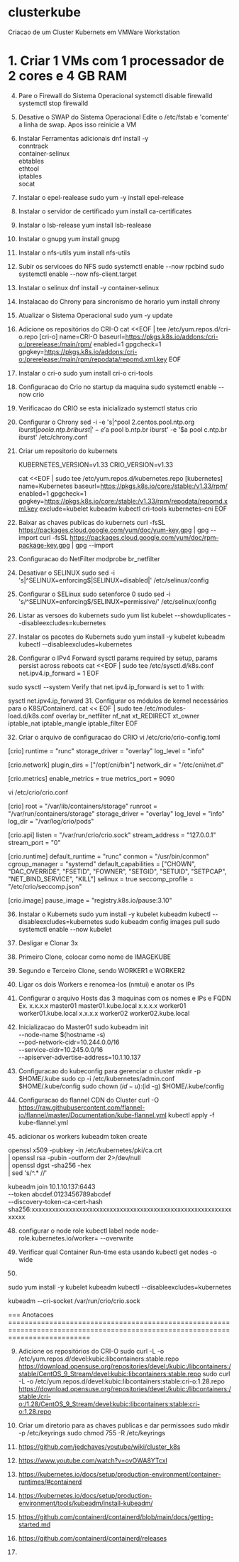 # clusterkube
Criacao de um Cluster Kubernets em VMWare Workstation

# 1.  Criar 1 VMs com 1 processador de 2 cores e 4 GB RAM
4.  Pare o Firewall do Sistema Operacional
    systemctl disable firewalld
    systemctl stop firewalld
5.  Desative o SWAP do Sistema Operacional
    Edite o /etc/fstab e 'comente' a linha de swap. Apos isso reinicie a VM
6.  Instalar Ferramentas adicionais
dnf install -y \
    conntrack \
    container-selinux \
    ebtables \
    ethtool \
    iptables \
    socat
8.  Instalar o epel-realease
    sudo yum -y install epel-release

19. Instalar o servidor de certificado
    yum install ca-certificates
20. Instalar o lsb-release
    yum install lsb-realease
21. Instalar o gnupg
    yum install gnupg
22. Instalar o nfs-utils
    yum install nfs-utils
23. Subir os servicoes do NFS
    sudo systemctl enable --now rpcbind
    sudo systemctl enable --now nfs-client.target

27. Instalar o selinux
    dnf install -y container-selinux

16. Instalacao do Chrony para sincronismo de horario
    yum install chrony
    
7.  Atualizar o Sistema Operacional
    sudo yum -y update

    

9.  Adicione os repositórios do CRI-O
    cat <<EOF | tee /etc/yum.repos.d/cri-o.repo
    [cri-o]
    name=CRI-O
    baseurl=https://pkgs.k8s.io/addons:/cri-o:/prerelease:/main/rpm/
    enabled=1
    gpgcheck=1
    gpgkey=https://pkgs.k8s.io/addons:/cri-o:/prerelease:/main/rpm/repodata/repomd.xml.key
    EOF

10. Instalar o cri-o
    sudo yum install cri-o cri-tools
    
12. Configuracao do Crio no startup da maquina
    sudo systemctl enable --now crio
    
14. Verificacao do CRIO se esta inicializado
    systemctl status crio
    

17. Configurar o Chrony
    sed -i -e 's|^pool 2.centos.pool.ntp.org iburst$|pool a.ntp.br iburst|' -e '$a pool b.ntp.br iburst' -e '$a pool c.ntp.br iburst' /etc/chrony.conf



25. Criar um repositorio do kubernets

    KUBERNETES_VERSION=v1.33
    CRIO_VERSION=v1.33

    cat <<EOF | sudo tee /etc/yum.repos.d/kubernetes.repo
    [kubernetes]
    name=Kubernetes
    baseurl=https://pkgs.k8s.io/core:/stable:/v1.33/rpm/
    enabled=1
    gpgcheck=1
    gpgkey=https://pkgs.k8s.io/core:/stable:/v1.33/rpm/repodata/repomd.xml.key
    exclude=kubelet kubeadm kubectl cri-tools kubernetes-cni
    EOF


    
26. Baixar as chaves publicas do kubernets
    curl -fsSL https://packages.cloud.google.com/yum/doc/yum-key.gpg | gpg --import
    curl -fsSL https://packages.cloud.google.com/yum/doc/rpm-package-key.gpg | gpg --import

33. Configuracao do NetFilter
    modprobe br_netfilter
34. Desativar o SELINUX
    sudo sed -i 's|^SELINUX=enforcing$|SELINUX=disabled|' /etc/selinux/config

26. Configurar o SELinux
    sudo setenforce 0
    sudo sed -i 's/^SELINUX=enforcing$/SELINUX=permissive/' /etc/selinux/config
27. Listar as versoes do kubernets
    sudo yum list kubelet --showduplicates --disableexcludes=kubernetes
28. Instalar os pacotes do Kubernets
    sudo yum install -y kubelet kubeadm kubectl --disableexcludes=kubernetes
29. Configurar o IPv4 Forward
    sysctl params required by setup, params persist across reboots
    cat <<EOF | sudo tee /etc/sysctl.d/k8s.conf
    net.ipv4.ip_forward = 1
    EOF

sudo sysctl --system
Verify that net.ipv4.ip_forward is set to 1 with:

sysctl net.ipv4.ip_forward
31. Configurar os módulos de kernel necessários para o K8S/Containerd.
cat << EOF | sudo tee /etc/modules-load.d/k8s.conf
overlay
br_netfilter
nf_nat
xt_REDIRECT
xt_owner
iptable_nat
iptable_mangle
iptable_filter
EOF

32. Criar o arquivo de configuracao do CRIO
    vi /etc/crio/crio-config.toml

[crio]
runtime = "runc"
storage_driver = "overlay"
log_level = "info"

[crio.network]
plugin_dirs = ["/opt/cni/bin"]
network_dir = "/etc/cni/net.d"

[crio.metrics]
enable_metrics = true
metrics_port = 9090

vi /etc/crio/crio.conf

[crio]
root = "/var/lib/containers/storage"
runroot = "/var/run/containers/storage"
storage_driver = "overlay"
log_level = "info"
log_dir = "/var/log/crio/pods"

[crio.api]
listen = "/var/run/crio/crio.sock"
stream_address = "127.0.0.1"
stream_port = "0"

[crio.runtime]
default_runtime = "runc"
conmon = "/usr/bin/conmon"
cgroup_manager = "systemd"
default_capabilities = ["CHOWN", "DAC_OVERRIDE", "FSETID", "FOWNER", "SETGID", "SETUID", "SETPCAP", "NET_BIND_SERVICE", "KILL"]
selinux = true
seccomp_profile = "/etc/crio/seccomp.json"

[crio.image]
pause_image = "registry.k8s.io/pause:3.10"


36. Instalar o Kubernets
    sudo yum install -y kubelet kubeadm kubectl --disableexcludes=kubernetes
    sudo kubeadm config images pull
    sudo systemctl enable --now kubelet

    
38. Desligar e Clonar 3x
39. Primeiro Clone, colocar como nome de IMAGEKUBE
40. Segundo e Terceiro Clone, sendo WORKER1 e WORKER2
41. Ligar os dois Workers e renomea-los (nmtui) e anotar os IPs
42. Configurar o arquivo Hosts das 3 maquinas com os nomes e IPs e FQDN
    Ex.
    x.x.x.x master01 master01.kube.local
    x.x.x.x worker01 worker01.kube.local
    x.x.x.x worker02 worker02.kube.local
43. Inicializacao do Master01
sudo kubeadm init \
  --node-name $(hostname -s) \
  --pod-network-cidr=10.244.0.0/16 \
  --service-cidr=10.245.0.0/16 \
  --apiserver-advertise-address=10.1.10.137

44. Configuracao do kubeconfig para gerenciar o cluster
    mkdir -p $HOME/.kube
    sudo cp -i /etc/kubernetes/admin.conf $HOME/.kube/config
    sudo chown $(id -u):$(id -g) $HOME/.kube/config

46. Configuracao do flannel CDN do Cluster
curl -O https://raw.githubusercontent.com/flannel-io/flannel/master/Documentation/kube-flannel.yml
kubectl apply -f kube-flannel.yml

    

47. adicionar os workers
kubeadm token create

openssl x509 -pubkey -in /etc/kubernetes/pki/ca.crt \
  | openssl rsa -pubin -outform der 2>/dev/null \
  | openssl dgst -sha256 -hex \
  | sed 's/^.* //'

  kubeadm join 10.1.10.137:6443 \
  --token abcdef.0123456789abcdef \
  --discovery-token-ca-cert-hash sha256:xxxxxxxxxxxxxxxxxxxxxxxxxxxxxxxxxxxxxxxxxxxxxxxxxxxxxxxxxxxxxxxx

48. configurar o node role
    kubectl label node <hostname node> node-role.kubernetes.io/worker= --overwrite

50. Verificar qual Container Run-time esta usando
    kubectl get nodes -o wide
51. 

sudo yum install -y kubelet kubeadm kubectl --disableexcludes=kubernetes

kubeadm --cri-socket /var/run/crio/crio.sock

=== Anotacoes ================================================================================================================================

9.  Adicione os repositórios do CRI-O
    sudo curl -L -o /etc/yum.repos.d/devel:kubic:libcontainers:stable.repo https://download.opensuse.org/repositories/devel:/kubic:/libcontainers:/stable/CentOS_9_Stream/devel:kubic:libcontainers:stable.repo
    sudo curl -L -o /etc/yum.repos.d/devel:kubic:libcontainers:stable:cri-o:1.28.repo https://download.opensuse.org/repositories/devel:/kubic:/libcontainers:/stable:/cri-o:/1.28/CentOS_9_Stream/devel:kubic:libcontainers:stable:cri-o:1.28.repo

24. Criar um diretorio para as chaves publicas e dar permissoes
    sudo mkdir -p /etc/keyrings
    sudo chmod 755 -R /etc/keyrings


12. https://github.com/jedchaves/youtube/wiki/cluster_k8s
13. https://www.youtube.com/watch?v=ovOWA8YTcxI
14. https://kubernetes.io/docs/setup/production-environment/container-runtimes/#containerd
15. https://kubernetes.io/docs/setup/production-environment/tools/kubeadm/install-kubeadm/
16. https://github.com/containerd/containerd/blob/main/docs/getting-started.md
17. https://github.com/containerd/containerd/releases
18. 




